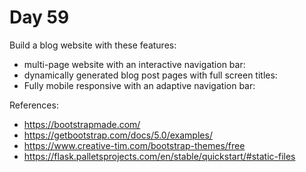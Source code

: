 # Day 59
Build a blog website with these features:
- multi-page website with an interactive navigation bar:
- dynamically generated blog post pages with full screen titles:
- Fully mobile responsive with an adaptive navigation bar:

References:
- https://bootstrapmade.com/
- https://getbootstrap.com/docs/5.0/examples/
- https://www.creative-tim.com/bootstrap-themes/free
- https://flask.palletsprojects.com/en/stable/quickstart/#static-files